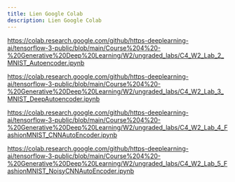 ```yaml
---
title: Lien Google Colab
description: Lien Google Colab
---
```


<https://colab.research.google.com/github/https-deeplearning-ai/tensorflow-3-public/blob/main/Course%204%20-%20Generative%20Deep%20Learning/W2/ungraded_labs/C4_W2_Lab_2_MNIST_Autoencoder.ipynb>

<https://colab.research.google.com/github/https-deeplearning-ai/tensorflow-3-public/blob/main/Course%204%20-%20Generative%20Deep%20Learning/W2/ungraded_labs/C4_W2_Lab_3_MNIST_DeepAutoencoder.ipynb>

<https://colab.research.google.com/github/https-deeplearning-ai/tensorflow-3-public/blob/main/Course%204%20-%20Generative%20Deep%20Learning/W2/ungraded_labs/C4_W2_Lab_4_FashionMNIST_CNNAutoEncoder.ipynb>

<https://colab.research.google.com/github/https-deeplearning-ai/tensorflow-3-public/blob/main/Course%204%20-%20Generative%20Deep%20Learning/W2/ungraded_labs/C4_W2_Lab_5_FashionMNIST_NoisyCNNAutoEncoder.ipynb>
